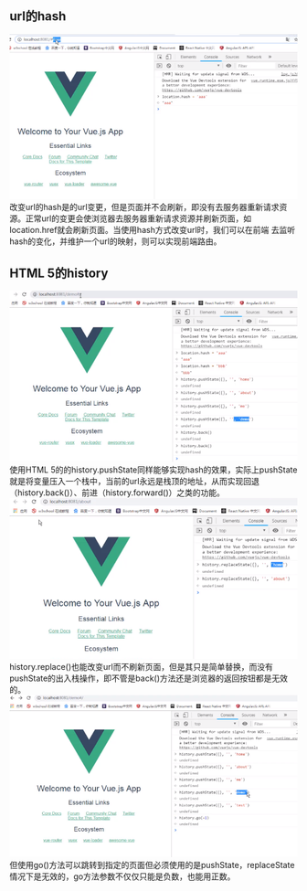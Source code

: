 ## url的hash
![img_15.png](img_15.png)    
    改变url的hash是的url变更，但是页面并不会刷新，即没有去服务器重新请求资源。正常url的变更会使浏览器去服务器重新请求资源并刷新页面，如location.href就会刷新页面。当使用hash方式改变url时，我们可以在前端
去监听hash的变化，并维护一个url的映射，则可以实现前端路由。
## HTML 5的history
![img_17.png](img_17.png)    
    使用HTML 5的的history.pushState同样能够实现hash的效果，实际上pushState就是将变量压入一个栈中，当前的url永远是栈顶的地址，从而实现回退（history.back()）、前进（history.forward()）之类的功能。    
![img_18.png](img_18.png)    
    history.replace()也能改变url而不刷新页面，但是其只是简单替换，而没有pushState的出入栈操作，即不管是back()方法还是浏览器的返回按钮都是无效的。    
![img_19.png](img_19.png)    
    但使用go()方法可以跳转到指定的页面但必须使用的是pushState，replaceState情况下是无效的，go方法参数不仅仅只能是负数，也能用正数。